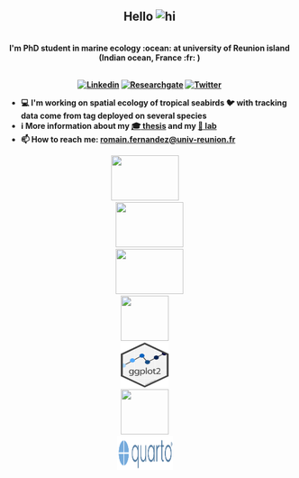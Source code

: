 
<div align="center">

<h2> Hello <img src="https://user-images.githubusercontent.com/1303154/88677602-1635ba80-d120-11ea-84d8-d263ba5fc3c0.gif" width="28px" height="28px" alt="hi"> </h2>
<br/> <b class="term" > I'm PhD student in marine ecology :ocean: at university of Reunion island (Indian ocean, France :fr: ) 

 <div align="center">
  
<br/> [![Linkedin](https://img.shields.io/badge/LinkedIn-0077B5?style=for-the-badge&logo=linkedin&logoColor=white)](https://www.linkedin.com/in/romain-fernandez-59262517a/)
[![Researchgate](https://img.shields.io/badge/Research_Gate-00CCBB.svg?&style=for-the-badge&logo=ResearchGate&logoColor=white)](https://www.researchgate.net/profile/Romain-Fernandez-3)
[![Twitter](https://img.shields.io/badge/Twitter-1DA1F2?style=for-the-badge&logo=twitter&logoColor=white)](https://twitter.com/umrentropie)

 <div align="left">

- :computer: I'm working on spatial ecology of tropical seabirds :bird: with tracking data come from tag deployed on several species 
- :information_source: More information about my [:mortar_board: thesis](https://www.theses.fr/s321772) and my [:pushpin: lab](https://umr-entropie.ird.nc/index.php/team/fernandez-romain)
- :mailbox: How to reach me: romain.fernandez@univ-reunion.fr </b>

 <div align="center">
<pre>
<img src="https://img.shields.io/badge/Linux-FCC624?style=for-the-badge&logo=linux&logoColor=black" width="120px" height="80px"/>  
<img src="https://img.shields.io/badge/Visual_Studio-5C2D91?style=for-the-badge&logo=visual%20studio&logoColor=white" width="120px" height="80px"/>
<img src="https://raw.githubusercontent.com/rstudio/renv/9a68bb75702be4cc8436921c5eea761d7599290a/man/figures/logo.svg" width="120px" height="80px"/>
<img src="https://raw.githubusercontent.com/ropensci/targets/main/man/figures/logo.png" width="85px" height="80px"/>  
<img src="https://raw.githubusercontent.com/tidyverse/ggplot2/main/man/figures/logo.png" width="85px" height="80px"/>  
<img src="https://raw.githubusercontent.com/tidyverse/stringr/main/man/figures/logo.png" width="85px" height="80px"/>  
<img src="https://raw.githubusercontent.com/quarto-dev/quarto-r/main/man/figures/quarto.png" width="100px" height="60px"/>  
</pre>